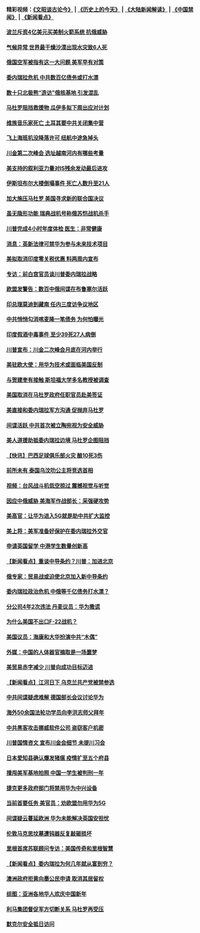 #### 精彩视频：[《文昭谈古论今》](http://45.76.195.252/wenzhao) | [《历史上的今天》](http://45.76.195.252/today-in-history) | [《大陆新闻解读》](http://45.76.195.252/ntdtv-comedy) | [《中国禁闻》](http://45.76.195.252/ntdtv-news) | [《新闻看点》](http://45.76.195.252/news-insight) 

 #### [波兰斥资4亿美元买美制火箭系统 抗俄威胁](../pages/nsc418/n11036936.md?t=02111231) 

#### [气候异常 世界最干燥沙漠出现水灾致6人死](../pages/nsc418/n11037220.md?t=02111231) 

#### [俄国空军被指有这一大问题 美军早有对策](../pages/nsc418/n11036963.md?t=02111231) 

#### [委内瑞拉危机 中共数百亿债务或打水漂](../pages/nsc418/n11036297.md?t=02111231) 

#### [数十只北极熊“造访”俄核基地 引发混乱](../pages/nsc418/n11036150.md?t=02111231) 

#### [马杜罗阻挡救援物 瓜伊多拟下周出应对计划](../pages/nsc418/n11035966.md?t=02111231) 

#### [维族音乐家死亡 土耳其要中共关闭集中营](../pages/nsc418/n11035904.md?t=02111231) 

#### [飞上海班机没降落许可 纽航中途急掉头](../pages/nsc418/n11035882.md?t=02111231) 

#### [川金第二次峰会 选址越南河内有哪些考量](../pages/nsc418/n11034808.md?t=02111231) 

#### [美支持的叙利亚力量对IS残余发动最后进攻](../pages/nsc418/n11035640.md?t=02111231) 

#### [伊斯坦布尔大楼倒塌事件 死亡人数升至21人](../pages/nsc418/n11035758.md?t=02111231) 

#### [加大施压马杜罗 美国寻求新的联合国决议](../pages/nsc418/n11035619.md?t=02111231) 

#### [虽无隐形功能 瑞典战机号称俄苏恺战机杀手](../pages/nsc418/n11035282.md?t=02111231) 

#### [川普完成4小时年度体检 医生：非常健康](../pages/nsc418/n11034715.md?t=02111231) 

#### [消息：英新法律可禁华为参与未来技术项目](../pages/nsc418/n11034647.md?t=02111231) 

#### [美拟取消印度零关税优惠 料两周内宣布](../pages/nsc418/n11034785.md?t=02111231) 

#### [专访：前白宫官员谈川普委内瑞拉战略](../pages/nsc418/n11032742.md?t=02111231) 

#### [欧盟发警告：数百中俄间谍在布鲁塞尔活跃](../pages/nsc418/n11034561.md?t=02111231) 

#### [印总理莫迪到藏南 任内三度访争议地区](../pages/nsc418/n11034513.md?t=02111231) 

#### [中共悄悄勾消喀麦隆一笔债务 为何怕曝光](../pages/nsc418/n11029114.md?t=02111231) 

#### [印度假酒中毒事件 至少39死27人病倒](../pages/nsc418/n11034259.md?t=02111231) 

#### [川普宣布：川金二次峰会月底在河内举行](../pages/nsc418/n11034200.md?t=02111231) 

#### [美驻欧大使：用华为技术或面临美国反制](../pages/nsc418/n11033036.md?t=02111231) 

#### [与贺建奎有接触 斯坦福大学多名教授被调查](../pages/nsc418/n11033215.md?t=02111231) 

#### [美国取消在马杜罗政府任职官员赴美签证](../pages/nsc418/n11033030.md?t=02111231) 

#### [美直接和委内瑞拉军方沟通 促抛弃马杜罗](../pages/nsc418/n11032973.md?t=02111231) 

#### [间谍活跃 中共首次被立陶宛视为安全威胁](../pages/nsc418/n11032894.md?t=02111231) 

#### [美人道援助抵委内瑞拉边境 马杜罗企图阻挡](../pages/nsc418/n11032425.md?t=02111231) 

#### [【快讯】巴西足球俱乐部火灾 酿10死3伤](../pages/nsc418/n11032432.md?t=02111231) 

#### [前所未有 泰国乌汶叻公主将竞选首相](../pages/nsc418/n11032312.md?t=02111231) 

#### [视频：台风战斗机低空掠过 震撼视觉与听觉](../pages/nsc418/n11032320.md?t=02111231) 

#### [因应中俄威胁 美海军作战部长：采强硬攻势](../pages/nsc418/n11032214.md?t=02111231) 

#### [美高官：让华为进入5G就是助中共扩大监控](../pages/nsc418/n11031398.md?t=02111231) 

#### [美上将：美军准备好保护在委内瑞拉外交官](../pages/nsc418/n11031207.md?t=02111231) 

#### [申请英国留学 中港学生数量创新高](../pages/nsc418/n11031065.md?t=02111231) 

#### [【新闻看点】重谈中导条约？川普：加进北京](../pages/nsc418/n11031006.md?t=02111231) 

#### [俄专家：贸易战或迫使北京加入新中导条约](../pages/nsc418/n11031121.md?t=02111231) 

#### [委内瑞拉政治危机 中俄等千亿债务打水漂？](../pages/nsc418/n11030947.md?t=02111231) 

#### [分公司4年2次违法 丹麦议员：华为撒谎](../pages/nsc418/n11030843.md?t=02111231) 

#### [为什么美国不出口F-22战机？](../pages/nsc418/n11030207.md?t=02111231) 

#### [美国议员：海康和大华扮演中共“木偶”](../pages/nsc418/n11029708.md?t=02111231) 

#### [外媒：中国的人体器官摘取是一场噩梦](../pages/nsc418/n11028665.md?t=02111231) 

#### [美贸易赤字减少 川普向成功目标迈进](../pages/nsc418/n11028907.md?t=02111231) 

#### [【新闻看点】江河日下 乌克兰共产党被禁参选](../pages/nsc418/n11028799.md?t=02111231) 

#### [中共间谍疑虑难解 德国部长会议讨论华为](../pages/nsc418/n11028800.md?t=02111231) 

#### [海外50余国法轮功学员向李洪志师父拜年](../pages/nsc418/n11010610.md?t=02111231) 

#### [中共黑客攻击挪威软件公司 盗窃客户机密](../pages/nsc418/n11028364.md?t=02111231) 

#### [川普国情咨文 宣布川金会细节 未提川习会](../pages/nsc418/n11027745.md?t=02111231) 

#### [日本爱知县确认爆发猪瘟 疫情扩至五个府县](../pages/nsc418/n11027747.md?t=02111231) 

#### [擅闯美军基地拍照 中国一学生被判刑一年](../pages/nsc418/n11026750.md?t=02111231) 

#### [捷克更多政府部门将禁用华为中兴设备](../pages/nsc418/n11026591.md?t=02111231) 

#### [当前首要任务 美官员：劝欧盟勿用华为5G](../pages/nsc418/n11026496.md?t=02111231) 

#### [间谍疑云蔓延欧洲 华为未能解决英国安担忧](../pages/nsc418/n11026440.md?t=02111231) 

#### [伦敦马克思坟墓遭钝器反复敲砸损坏](../pages/nsc418/n11026332.md?t=02111231) 

#### [里根首席苏联顾问专访：美国传奇和里根智慧](../pages/nsc418/n10994668.md?t=02111231) 

#### [【新闻看点】委内瑞拉为何几年就从富到穷？](../pages/nsc418/n11026084.md?t=02111231) 

#### [澳洲政府拒黄向墨公民申请 取消其居留权](../pages/nsc418/n11026280.md?t=02111231) 

#### [组图：亚洲各地华人欢庆中国新年](../pages/nsc418/n11026068.md?t=02111231) 

#### [利马集团督促军方切断关系 马杜罗再受压](../pages/nsc418/n11026011.md?t=02111231) 

#### [默克尔安全抵日访问](../pages/nsc418/n11025775.md?t=02111231) 


